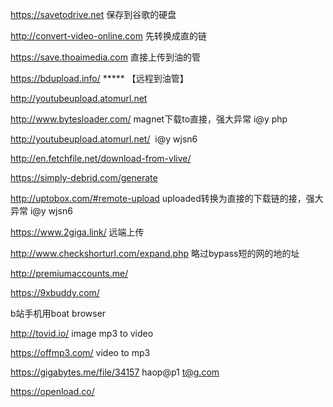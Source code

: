https://savetodrive.net 保存到谷歌的硬盘

http://convert-video-online.com 先转换成直的链

https://save.thoaimedia.com  直接上传到油的管

https://bdupload.info/  ***** 【远程到油管】

http://youtubeupload.atomurl.net

http://www.bytesloader.com/ magnet下载to直接，强大异常 i@y php

http://youtubeupload.atomurl.net/  i@y wjsn6

http://en.fetchfile.net/download-from-vlive/

https://simply-debrid.com/generate

http://uptobox.com/#remote-upload uploaded转换为直接的下载链的接，强大异常 i@y wjsn6

https://www.2giga.link/ 远端上传

http://www.checkshorturl.com/expand.php 略过bypass短的网的地的址

http://premiumaccounts.me/

https://9xbuddy.com/

b站手机用boat browser

http://tovid.io/  image mp3 to video

https://offmp3.com/ video to mp3


https://gigabytes.me/file/34157  haop@p1 t@g.com


https://openload.co/
